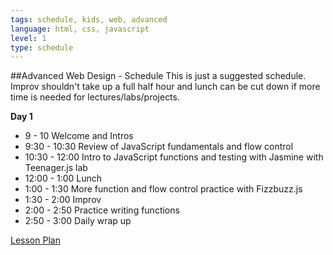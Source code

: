 ```yaml
---
tags: schedule, kids, web, advanced
language: html, css, javascript
level: 1
type: schedule
---
```


##Advanced Web Design - Schedule
This is just a suggested schedule. Improv shouldn't take up a full half hour and lunch can be cut down if more time is needed for lectures/labs/projects.

**Day 1**
+ 9 - 10 Welcome and Intros
+ 9:30 - 10:30 Review of JavaScript fundamentals and flow control
+ 10:30 - 12:00 Intro to JavaScript functions and testing with Jasmine with Teenager.js lab
+ 12:00 - 1:00 Lunch
+ 1:00 - 1:30 More function and flow control practice with Fizzbuzz.js
+ 1:30 - 2:00 Improv
+ 2:00 - 2:50 Practice writing functions
+ 2:50 - 3:00 Daily wrap up

[Lesson Plan](https://docs.google.com/a/flatironschool.com/document/d/1qbo9KnW6bqhmbQenuOD09-mNgSPwoY1hOzH36Vn4Gw0/edit)
